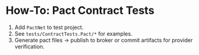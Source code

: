 # How-To: Pact Contract Tests

1. Add `PactNet` to test project.
2. See `tests/ContractTests.Pact/*` for examples.
3. Generate pact files → publish to broker or commit artifacts for provider verification.
